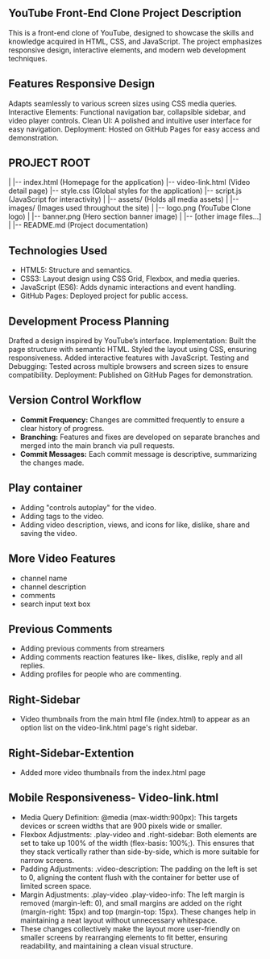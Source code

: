 ## YouTube Front-End Clone Project Description

 This is a front-end clone of YouTube, designed to showcase the skills and knowledge acquired in HTML, CSS, and JavaScript. The project emphasizes responsive design, interactive elements, and modern web development techniques.

## Features Responsive Design

Adapts seamlessly to various screen sizes using CSS media queries. Interactive Elements: Functional navigation bar, collapsible sidebar, and video player controls. Clean UI: A polished and intuitive user interface for easy navigation. Deployment: Hosted on GitHub Pages for easy access and demonstration.

## PROJECT ROOT 

| |-- index.html (Homepage for the application) |-- video-link.html (Video detail page) |-- style.css (Global styles for the application) |-- script.js (JavaScript for interactivity) | |-- assets/ (Holds all media assets) | |-- images/ (Images used throughout the site) | |-- logo.png (YouTube Clone logo) | |-- banner.png (Hero section banner image) | |-- [other image files...] | |-- README.md (Project documentation)

## Technologies Used 

- HTML5: Structure and semantics. 
- CSS3: Layout design using CSS Grid, Flexbox, and media queries. 
- JavaScript (ES6): Adds dynamic interactions and event handling. 
- GitHub Pages: Deployed project for public access.

## Development Process Planning

Drafted a design inspired by YouTube’s interface. Implementation: Built the page structure with semantic HTML. Styled the layout using CSS, ensuring responsiveness. Added interactive features with JavaScript. Testing and Debugging: Tested across multiple browsers and screen sizes to ensure compatibility. Deployment: Published on GitHub Pages for demonstration.

## Version Control Workflow

- **Commit Frequency:** Changes are committed frequently to ensure a clear history of progress.
- **Branching:** Features and fixes are developed on separate branches and merged into the main branch via pull requests.
- **Commit Messages:** Each commit message is descriptive, summarizing the changes made.

## Play container

- Adding "controls autoplay" for the video.
- Adding tags to the video.
- Adding video description, views, and icons for like, dislike, share and saving the video.

## More Video Features

- channel name
- channel description
- comments
- search input text box

## Previous Comments

- Adding previous comments from streamers
- Adding comments reaction features like- likes, dislike, reply and all replies.
- Adding profiles for people who are commenting.

## Right-Sidebar

- Video thumbnails from the main html file (index.html) to appear as an option list on the video-link.html page's right sidebar.

## Right-Sidebar-Extention

- Added more video thumbnails from the index.html page

## Mobile Responsiveness- Video-link.html

- Media Query Definition:
@media (max-width:900px): This targets devices or screen widths that are 900 pixels wide or smaller.
- Flexbox Adjustments:
.play-video and .right-sidebar: Both elements are set to take up 100% of the width (flex-basis: 100%;). This ensures that they stack vertically rather than side-by-side, which is more suitable for narrow screens.
- Padding Adjustments:
.video-description: The padding on the left is set to 0, aligning the content flush with the container for better use of limited screen space.
- Margin Adjustments:
.play-video .play-video-info: The left margin is removed (margin-left: 0), and small margins are added on the right (margin-right: 15px) and top (margin-top: 15px). These changes help in maintaining a neat layout without unnecessary whitespace.
- These changes collectively make the layout more user-friendly on smaller screens by rearranging elements to fit better, ensuring readability, and maintaining a clean visual structure.
